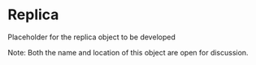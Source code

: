 # Replica

Placeholder for the replica object to be developed

Note: Both the name and location of this object are open for discussion. 
